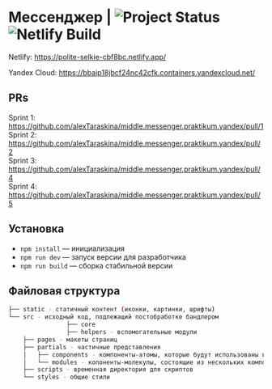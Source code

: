 # Мессенджер | ![Project Status](https://img.shields.io/badge/status-development-green) ![Netlify Build](https://img.shields.io/netlify/10e7e0c9-8fed-461c-8611-6a04f963867a)

Netlify: https://polite-selkie-cbf8bc.netlify.app/

Yandex Cloud: https://bbaip18jbcf24nc42cfk.containers.yandexcloud.net/

## PRs

Sprint 1: https://github.com/alexTaraskina/middle.messenger.praktikum.yandex/pull/1  
Sprint 2: https://github.com/alexTaraskina/middle.messenger.praktikum.yandex/pull/2  
Sprint 3: https://github.com/alexTaraskina/middle.messenger.praktikum.yandex/pull/4  
Sprint 4: https://github.com/alexTaraskina/middle.messenger.praktikum.yandex/pull/5

## Установка

- `npm install` — инициализация
- `npm run dev` — запуск версии для разработчика
- `npm run build` — сборка стабильной версии

## Файловая структура 
    
```bash
├── static - статичный контент (иконки, картинки, шрифты)
└── src - исходный код, подлежащий постобработке бандлером
				├── core
				├── helpers - вспомогательные модули
    ├── pages - макеты страниц
    ├── partials - частичные представления
    │   ├── components - компоненты-атомы, которые будут использованы в двух и более модулях
    │   └── modules - копоненты-молекулы, состоящие из нескольких компонентов-автомов
    ├── scripts - временная директория для скриптов  
    └── styles - общие стили
```
